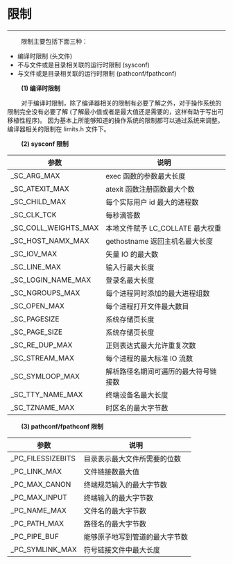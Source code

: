 # 限制
***

&emsp;&emsp;
限制主要包括下面三种：

+ 编译时限制 (头文件)
+ 不与文件或是目录相关联的运行时限制 (sysconf)
+ 与文件或是目录相关联的运行时限制 (pathconf/fpathconf)

&emsp;&emsp;
**(1) 编译时限制**

&emsp;&emsp;
对于编译时限制，除了编译器相关的限制有必要了解之外，对于操作系统的限制完全没有必要了解 (了解最小值或者是最大值还是需要的，这样有助于写出可移植性程序)。
因为基本上所能够知道的操作系统的限制都可以通过系统来调整。
编译器相关的限制在 limits.h 文件下。

&emsp;&emsp;
**(2) sysconf 限制**

|参数|说明|
| --- | --- |
|\_SC\_ARG\_MAX|exec 函数的参数最大长度|
|\_SC\_ATEXIT\_MAX|atexit 函数注册函数最大个数|
|\_SC\_CHILD\_MAX|每个实际用户 id 最大的进程数|
|\_SC\_CLK\_TCK|每秒滴答数|
|\_SC\_COLL\_WEIGHTS\_MAX|本地文件赋予 LC\_COLLATE 最大权重|
|\_SC\_HOST\_NAMX\_MAX|gethostname 返回主机名最大长度|
|\_SC\_IOV\_MAX|矢量 IO 的最大数|
|\_SC\_LINE\_MAX|输入行最大长度|
|\_SC\_LOGIN\_NAME\_MAX|登录名最大长度|
|\_SC\_NGROUPS\_MAX|每个进程同时添加的最大进程组数|
|\_SC\_OPEN\_MAX|每个进程打开文件最大数目|
|\_SC\_PAGESIZE|系统存储页长度|
|\_SC\_PAGE\_SIZE|系统存储页长度|
|\_SC\_RE\_DUP\_MAX|正则表达式最大允许重复次数|
|\_SC\_STREAM\_MAX|每个进程的最大标准 IO 流数|
|\_SC\_SYMLOOP\_MAX|解析路径名期间可遍历的最大符号链接数|
|\_SC\_TTY\_NAME\_MAX|终端设备名最大长度|
|\_SC\_TZNAME\_MAX|时区名的最大字节数|

&emsp;&emsp;
**(3) pathconf/fpathconf 限制**

|参数|说明|
| --- | --- |
|\_PC\_FILESSIZEBITS|目录表示最大文件所需要的位数|
|\_PC\_LINK\_MAX|文件链接数最大值|
|\_PC\_MAX\_CANON|终端规范输入的最大字节数|
|\_PC\_MAX\_INPUT|终端输入的最大字节数|
|\_PC\_NAME\_MAX|文件名的最大字节数|
|\_PC\_PATH\_MAX|路径名的最大字节数|
|\_PC\_PIPE\_BUF|能够原子地写到管道的最大字节数|
|\_PC\_SYMLINK\_MAX|符号链接文件中最大长度|